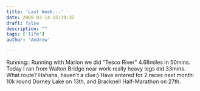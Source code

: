 ```yaml
---
title: 'Last Week:::'
date: 2008-03-14 15:39:37
draft: false
description: ""
tags: ['life']
author: 'Andrew'

---
```


Running:: Running with Marion we did "Tesco River" 4.68miles in 50mins. Today I ran from Walton Bridge near work really heavy legs did 33mins. What route? Hahaha, haven't a clue:) Have entered for 2 races next month: 10k round Dorney Lake on 13th, and Bracknell Half-Marathon on 27th.
